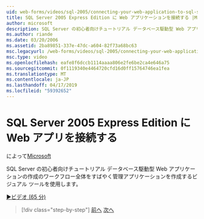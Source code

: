 ```yaml
---
uid: web-forms/videos/sql-2005/connecting-your-web-application-to-sql-server-2005-express-edition
title: SQL Server 2005 Express Edition に Web アプリケーションを接続する |Microsoft Docs
author: microsoft
description: SQL Server の初心者向けチュートリアル データベース駆動型 Web アプリケーションの作成のワークフロー全体され、administrat をすばやく作成するビジュアル ツールを使用しています.
ms.author: riande
ms.date: 03/20/2006
ms.assetid: 2ba89851-337e-47dc-a604-82f73a68bc63
msc.legacyurl: /web-forms/videos/sql-2005/connecting-your-web-application-to-sql-server-2005-express-edition
msc.type: video
ms.openlocfilehash: eafe8f6dccb1114aaaa806e2fe6be2ca4e646a75
ms.sourcegitcommit: 0f1119340e4464720cfd16d0ff15764746ea1fea
ms.translationtype: MT
ms.contentlocale: ja-JP
ms.lasthandoff: 04/17/2019
ms.locfileid: "59392652"
---
```

# <a name="connecting-your-web-application-to-sql-server-2005-express-edition"></a>SQL Server 2005 Express Edition に Web アプリを接続する

によって[Microsoft](https://github.com/microsoft)

SQL Server の初心者向けチュートリアル データベース駆動型 Web アプリケーションの作成のワークフロー全体をすばやく管理アプリケーションを作成するビジュアル ツールを使用します。

[&#9654;ビデオ (65 分)](https://channel9.msdn.com/Blogs/ASP-NET-Site-Videos/connecting-your-web-application-to-sql-server-2005-express-edition)

> [!div class="step-by-step"]
> [前へ](understanding-security-and-network-connectivity.md)
> [次へ](using-sql-server-management-studio.md)
